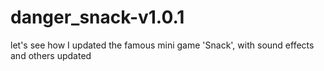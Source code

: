 # danger_snack-v1.0.1
let's see how I updated the famous mini game 'Snack', with sound effects and others updated 
